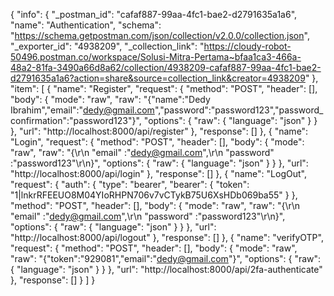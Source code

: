 {
	"info": {
		"_postman_id": "cafaf887-99aa-4fc1-bae2-d2791635a1a6",
		"name": "Authentication",
		"schema": "https://schema.getpostman.com/json/collection/v2.0.0/collection.json",
		"_exporter_id": "4938209",
		"_collection_link": "https://cloudy-robot-50496.postman.co/workspace/Solusi-Mitra-Pertama~bfaa1ca3-466a-48a2-81fa-3490a66d8a62/collection/4938209-cafaf887-99aa-4fc1-bae2-d2791635a1a6?action=share&source=collection_link&creator=4938209"
	},
	"item": [
		{
			"name": "Register",
			"request": {
				"method": "POST",
				"header": [],
				"body": {
					"mode": "raw",
					"raw": "{\"name\":\"Dedy Ibrahim\",\"email\":\"dedy@gmail.com\",\"password\":\"password123\",\"password_confirmation\":\"password123\"}",
					"options": {
						"raw": {
							"language": "json"
						}
					}
				},
				"url": "http://localhost:8000/api/register"
			},
			"response": []
		},
		{
			"name": "Login",
			"request": {
				"method": "POST",
				"header": [],
				"body": {
					"mode": "raw",
					"raw": "{\r\n    \"email\" :\"dedy@gmail.com\",\r\n    \"password\" :\"password123\"\r\n}",
					"options": {
						"raw": {
							"language": "json"
						}
					}
				},
				"url": "http://localhost:8000/api/login"
			},
			"response": []
		},
		{
			"name": "LogOut",
			"request": {
				"auth": {
					"type": "bearer",
					"bearer": {
						"token": "1|lnkrRFEEUO8M04YIoRHPN706v7vCTykB75U6XsHDb069ba55"
					}
				},
				"method": "POST",
				"header": [],
				"body": {
					"mode": "raw",
					"raw": "{\r\n    \"email\" :\"dedy@gmail.com\",\r\n    \"password\" :\"password123\"\r\n}",
					"options": {
						"raw": {
							"language": "json"
						}
					}
				},
				"url": "http://localhost:8000/api/logout"
			},
			"response": []
		},
		{
			"name": "verifyOTP",
			"request": {
				"method": "POST",
				"header": [],
				"body": {
					"mode": "raw",
					"raw": "{\"token\":\"929081\",\"email\":\"dedy@gmail.com\"}",
					"options": {
						"raw": {
							"language": "json"
						}
					}
				},
				"url": "http://localhost:8000/api/2fa-authenticate"
			},
			"response": []
		}
	]
}
